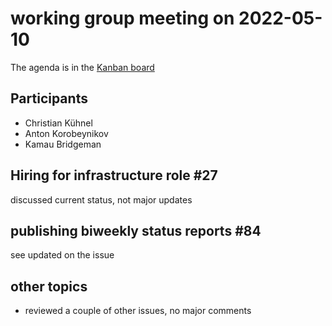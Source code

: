# working group meeting on 2022-05-10

The agenda is in the [Kanban board](https://github.com/llvm/llvm-iwg/projects/1)

## Participants

* Christian Kühnel
* Anton Korobeynikov
* Kamau Bridgeman

## Hiring for infrastructure role #27

discussed current status, not major updates

## publishing biweekly status reports #84

see updated on the issue

## other topics

* reviewed a couple of other issues, no major comments
